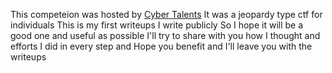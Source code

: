 This competeion was hosted by [Cyber Talents](https://cybertalents.com)
It was a jeopardy type ctf for individuals
This is my first writeups I write publicly
So I hope it will be a good one and useful as possible
I'll try to share with you how I thought and efforts I did in every step and
Hope you benefit and I'll leave you with the writeups
